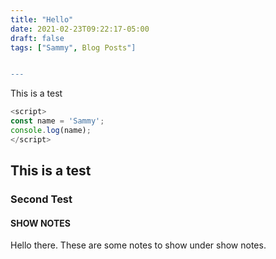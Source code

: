 ```yaml
---
title: "Hello"
date: 2021-02-23T09:22:17-05:00
draft: false
tags: ["Sammy", Blog Posts"]


---
```

This is a test
```js
<script>
const name = 'Sammy';
console.log(name);
</script>
```
## This is a test ###


### Second Test ###

#### SHOW NOTES
Hello there. These are some notes to show under show notes.
